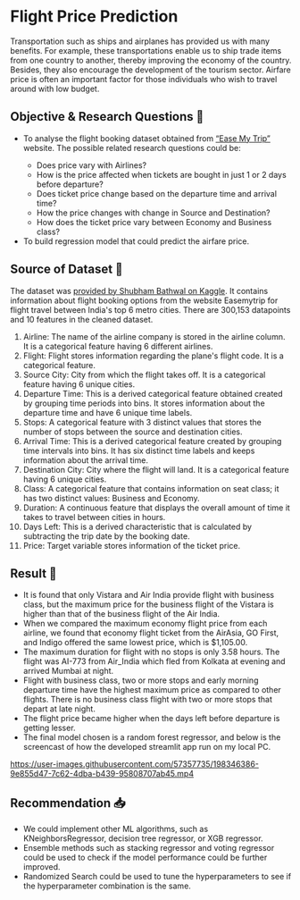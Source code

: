 # Flight Price Prediction
Transportation such as ships and airplanes has provided us with many benefits. For example, these transportations enable us to ship trade items from one country to another, thereby improving the economy of the country. Besides, they also encourage the development of the tourism sector. Airfare price is often an important factor for those individuals who wish to travel around with low budget. 

## Objective & Research Questions 🤔
<ul>
<li>To analyse the flight booking dataset obtained from <a href="https://www.easemytrip.com/">“Ease My Trip”</a> website. The possible related research questions could be:</li> 
<ul>
  <li> Does price vary with Airlines? </li> 
  <li> How is the price affected when tickets are bought in just 1 or 2 days before departure?</li> 
  <li> Does ticket price change based on the departure time and arrival time?</li> 
  <li> How the price changes with change in Source and Destination?</li> 
  <li> How does the ticket price vary between Economy and Business class?</li> 
</ul>
  <li>To build regression model that could predict the airfare price. </li>
</ul>

## Source of Dataset 📅
The dataset was <a href="https://www.kaggle.com/datasets/shubhambathwal/flight-price-prediction"> provided by Shubham Bathwal on Kaggle</a>. It contains information about flight booking options from the website Easemytrip for flight travel between India's top 6 metro cities. There are 300,153 datapoints and 10 features in the cleaned dataset.
<ol>
<li> Airline: The name of the airline company is stored in the airline column. It is a categorical feature having 6 different airlines.</li>
<li> Flight: Flight stores information regarding the plane's flight code. It is a categorical feature.</li>
<li> Source City: City from which the flight takes off. It is a categorical feature having 6 unique cities.</li>
<li> Departure Time: This is a derived categorical feature obtained created by grouping time periods into bins. It stores information about the departure time and have 6 unique time labels.</li>
<li> Stops: A categorical feature with 3 distinct values that stores the number of stops between the source and destination cities.</li>
<li> Arrival Time: This is a derived categorical feature created by grouping time intervals into bins. It has six distinct time labels and keeps information about the arrival time.</li>
<li> Destination City: City where the flight will land. It is a categorical feature having 6 unique cities.</li>
<li> Class: A categorical feature that contains information on seat class; it has two distinct values: Business and Economy.</li>
<li> Duration: A continuous feature that displays the overall amount of time it takes to travel between cities in hours.</li>
<li>Days Left: This is a derived characteristic that is calculated by subtracting the trip date by the booking date.</li>
<li> Price: Target variable stores information of the ticket price.</li>
</ol>

## Result 🔎
* It is found that only Vistara and Air India provide flight with business class, but the maximum price for the business flight of the Vistara is higher than that of the business flight of the Air India.
* When we compared the maximum economy flight price from each airline, we found that economy flight ticket from the AirAsia, GO First, and Indigo offered the same lowest price, which is $1,105.00.
* The maximum duration for flight with no stops is only 3.58 hours. The flight was AI-773 from Air_India which fled from Kolkata at evening and arrived Mumbai at night.
* Flight with business class, two or more stops and early morning departure time have the highest maximum price as compared to other flights. There is no business class flight with two or more stops that depart at late night.
* The flight price became higher when the days left before departure is getting lesser.
* The final model chosen is a random forest regressor, and below is the screencast of how the developed streamlit app run on my local PC.   

https://user-images.githubusercontent.com/57357735/198346386-9e855d47-7c62-4dba-b439-95808707ab45.mp4

## Recommendation 📥
* We could implement other ML algorithms, such as KNeighborsRegressor, decision tree regressor, or XGB regressor.
* Ensemble methods such as stacking regressor and voting regressor could be used to check if the model performance could be further improved.  
* Randomized Search could be used to tune the hyperparameters to see if the hyperparameter combination is the same. 
